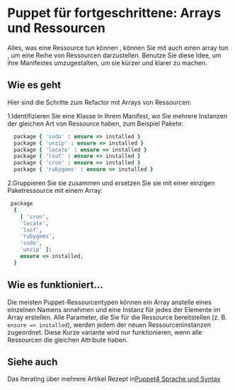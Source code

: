 # Puppet für fortgeschrittene: Arrays und Ressourcen

Alles, was eine Ressource tun können , können Sie mit auch einen array tun , um eine Reihe von Ressourcen darzustellen.
Benutze Sie diese  Idee, um ihre Manifestes umzugestalten, um sie kürzer und klarer zu machen.

## Wie es geht

Hier sind die Schritte zum Refactor mit Arrays von Ressourcen:

1.Identifizieren Sie eine Klasse in Ihrem Manifest, wo Sie mehrere Instanzen der gleichen Art von Ressource haben, zum Beispiel Pakete:

```ruby
  package { 'sudo' : ensure => installed }
  package { 'unzip' : ensure => installed }
  package { 'locate' : ensure => installed }
  package { 'lsof' : ensure => installed }
  package { 'cron' : ensure => installed }
  package { 'rubygems' : ensure => installed }
```

2.Gruppieren Sie sie zusammen und ersetzen Sie sie mit einer einzigen Paketressource mit einem Array:

```ruby
 package
  {
    [ 'cron',
    'locate',
    'lsof',
    'rubygems',
    'sudo',
    'unzip' ]:
    ensure => installed,
  }
```

## Wie es funktioniert…

Die meisten Puppet-Ressourcentypen können ein Array anstelle eines einzelnen Namens annehmen und eine Instanz für jedes der Elemente im Array erstellen.
Alle Parameter, die Sie für die Ressource bereitstellen (z. B. `ensure => installed`), werden jedem der neuen Ressourceninstanzen zugeordnet.
Diese Kurze variante wird nur funktionieren, wenn alle Ressourcen die gleichen Attribute haben.

## Siehe auch

Das Iterating über mehrere Artikel Rezept in[Puppet4 Sprache und Syntax](../puppet4-basics)